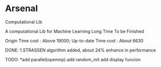 # Arsenal
Computational Lib

A computational Lib for Machine Learning
Long Time To be Finished

Origin Time cost : Above 19000;  Up-to-date Time cost : About 6630

DONE:
	1.STRASSEN algorithm added, about 24% enhance in performance
	

TODO:
	*add parallel(openmp)
	add random_init
	add display funcion
